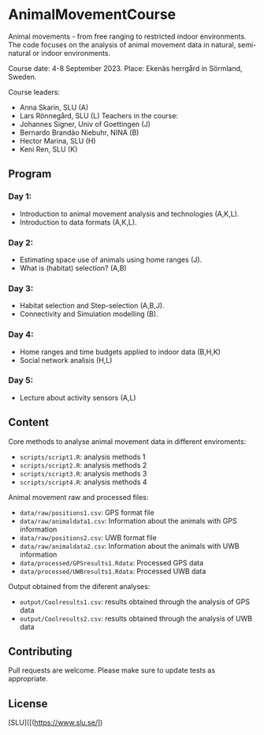 # AnimalMovementCourse
Animal movements - from free ranging to restricted indoor environments.
The code focuses on the analysis of animal movement data in natural, semi-natural or indoor environments.

Course date: 4-8 September 2023.
Place: Ekenäs herrgård in Sörmland, Sweden.

Course leaders:
- Anna Skarin, SLU (A)
- Lars Rönnegård, SLU (L)
Teachers in the course:
- Johannes Signer, Univ of Goettingen (J)
- Bernardo Brandão Niebuhr, NINA (B)
- Hector Marina, SLU (H)
- Keni Ren, SLU (K)

## Program

### Day 1:
 - Introduction to animal movement analysis and technologies (A,K,L).
 - Introduction to data formats (A,K,L).
 
### Day 2:
 - Estimating space use of animals using home ranges (J).
 - What is (habitat) selection? (A,B)
 
### Day 3:
 - Habitat selection and Step-selection (A,B,J).
 - Connectivity and Simulation modelling (B).
 
### Day 4:
 - Home ranges and time budgets applied to indoor data (B,H,K)
 - Social network analisis (H,L)
 
### Day 5:
 - Lecture about activity sensors (A,L)

 

## Content
Core methods to analyse animal movement data in different enviroments:
- `scripts/script1.R`: analysis methods 1
- `scripts/script2.R`: analysis methods 2
- `scripts/script3.R`: analysis methods 3
- `scripts/script4.R`: analysis methods 4

Animal movement raw and processed files:
- `data/raw/positions1.csv`: GPS format file
- `data/raw/animaldata1.csv`: Information about the animals with GPS information
- `data/raw/positions2.csv`: UWB format file
- `data/raw/animaldata2.csv`: Information about the animals with UWB information
- `data/processed/GPSresults1.Rdata`: Processed GPS data
- `data/processed/UWBresults1.Rdata`: Processed UWB data

Output obtained from the diferent analyses:
- `output/Coolresults1.csv`: results obtained through the analysis of GPS data
- `output/Coolresults2.csv`: results obtained through the analysis of UWB data


## Contributing

Pull requests are welcome. 
Please make sure to update tests as appropriate.


## License

[SLU]([(https://www.slu.se/])

